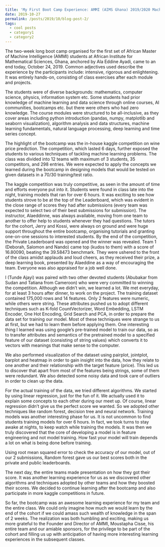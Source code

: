 ```yaml
---
title: 'My First Boot Camp Experience: AMMI (AIMS Ghana) 2019/2020 Machine Intelligence Bootcamp'
date: 2019-10-27
permalink: /posts/2019/10/blog-post-2/
tags:
  - cool posts
  - category1
  - category2
---
```


The two-week long boot camp organised for the first set of African Master of Machine Intelligence (AMMI) students at African Institute for Mathematical Sciences, Ghana, anchored by Ala Eddine Ayadi, came to an end today, October 24, 2019. Common adjectives used describe the experience by the participants include: intensive, rigorous and enlightening. It was entirely hands-on, consisting of class exercises after each module and projects.

The students were of diverse backgrounds: mathematics, computer science, physics, information system etc. Some students had prior knowledge of machine learning and data science through online courses, AI communities, bootcamps etc. but there were others who had zero knowledge. The course modules were structured to be all-inclusive, as they cover areas including python introduction (pandas, numpy, matplotlib and seaborn visualization), algorithm analysis and data structures, machine learning fundamentals, natural language processing, deep learning and time series concept.

The highlight of the bootcamp was the in-house kaggle competition on wine price prediction. The competition, which lasted 6 days, further exposed the students to various techniques of tackling machine learning problems. The class was divided into 12 teams with maximum of 3 students, 35 competitors, and 298 entries. We were expected to apply the concepts we learned during the bootcamp in designing models that would be tested on given datasets in a 70/30 training/test ratio.

The kaggle competition was truly competitive, as seen in the amount of time and efforts everyone put into it. Students were found in class late into the night, training models that ran for over 6 hours. It was exciting to see how students strove to be at the top of the Leaderboard, which was evident in the close range of scores they had after submissions (every team was expected to select two of their best submissions for submission). The instructor, Alaeddinne, was always available, moving from one team to another to offer help to students whenever they had questions. The tutors for the cohort, Jerry and Kossi, were always on ground and were huge support throughout the entire bootcamp, organising tutorials and granting one-on-one sessions to interested students. By the end of the competition, the Private Leaderboard was opened and the winner was revealed. Team 1 (Deborah, Salomon and Nando) came top (kudos to them) with a score of 16.80090, beating the 39.58473 benchmark. They were ushered to the front of the class amidst applauds and loud cheers, as they received their prize, a deep learning book, presented by Alaeddine as a way of encouraging the team. Everyone was also appraised for a job well done.

I (Tunde Ajayi) was paired with two other devoted students (Abubakar from Sudan and Tatiana from Cameroon) who were very committed to winning the competition. Although we didn’t win, we learned a lot. We met everyday, for at least 3 hours after dinner, to work on the project. The training dataset contained 175,000 rows and 14 features. Only 2 features were numeric, while others were string. These attributes pushed us to adopt different techniques such as K-fold CountVectorizer, Word Embedding, LSTM Encoder, One Hot Encoding, Grid Search and PCA, in order to prepare the data set for training our model. Most of these techniques were strange to us at first, but we had to learn them before applying them. One interesting thing I learned was using google’s pre-trained model to train our data, so as to transfer attributes and semantics of the pretrained model to a specified feature of our dataset (consisting of string values) which converts it to vectors with meanings that make sense to the computer.

We also performed visualization of the dataset using pairplot, jointplot, barplot and heatmap in order to gain insight into the data, how they relate to one another and their relationship with the target feature (price). This led us to discover that apart from most of the features being strings, some of them were redundant. We also detected some noisy data and took care of outliers in order to clean up the data.

For the actual training of the data, we tried different algorithms. We started by using linear regression, just for the fun of it. We actually used it to explain some concepts to each other during our meet up. Of course, linear regression didn’t give us the perfect score we wanted. So we adopted other techniques like random forest, decision tree and neural network. Training models was another interesting phase for us. It is not uncommon to find students training models for over 6 hours. In fact, we took turns to stay awake at nights, to keep watch while training the models. It was then we truly discovered that the core of developing a model is in feature engineering and not model training. How fast your model will train depends a lot on what is being done before training.

Using root mean squared error to check the accuracy of our model, out of our 2 submissions, Random forest gave us our best scores both in the private and public leaderboards.

The next day, the entire teams made presentation on how they got their score. It was another learning experience for us as we discovered other algorithms and techniques adopted by other teams and how they boosted their scores. We decided to continue learning after the bootcamp and also participate in more kaggle competitions in future.

So far, the bootcamp was an awesome learning experience for my team and the entire class. We could only imagine how much we would learn by the end of the cohort if we could amass such wealth of knowledge in the span of 2 weeks. The realization was both humbling and exciting, making us more grateful to the Founder and Director of AMMI, Moustapha Cisse, his entire team and our amiable sponsors, for the privilege to be part of the cohort and filling us up with anticipation of having more interesting learning experiences in the subsequent classes.